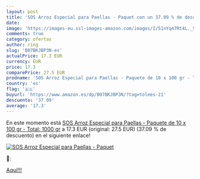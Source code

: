 ```yaml
---
layout: post
title: 'SOS Arroz Especial para Paellas - Paquet con un 37.09 % de descuento'
date: 
image: 'https://images-eu.ssl-images-amazon.com/images/I/51nYq47Rt4L._SL200_.jpg'
comments: true
category: ofertas
author: ring
slug: 'B07BKJBP3N-es'
actualPrice: 17.3 EUR
currency: EUR
price: 17.3
comparePrice: 27.5 EUR
prodname: 'SOS Arroz Especial para Paellas - Paquete de 10 x 100 gr - Total: 1000 gr'
country: 'es'
flag: '🇪🇸'
buyurl: 'https://www.amazon.es/dp/B07BKJBP3N/?tag=tolees-21'
descuento: '37.09'
average: '17.3'
---
```


En este momento está [SOS Arroz Especial para Paellas - Paquete de 10 x 100 gr - Total: 1000 gr](https://www.amazon.es/dp/B07BKJBP3N/?tag=tolees-21) a 17.3 EUR (original: 27.5 EUR) (37.09 %  de descuento) en el siguiente enlace!

[![SOS Arroz Especial para Paellas - Paquet](https://images-eu.ssl-images-amazon.com/images/I/51nYq47Rt4L._SL200_.jpg)](https://www.amazon.es/dp/B07BKJBP3N/?tag=tolees-21)

🔎:


[Aquí!!!](https://www.amazon.es/dp/B07BKJBP3N/?tag=tolees-21)
